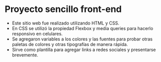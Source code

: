 # Proyecto sencillo front-end 

* Este sitio web fue realizado utilizando HTML y CSS.
* En CSS se utilizó la propiedad Flexbox y media queries para hacerlo responsivo en celulares.
* Se agregaron variables a los colores y las fuentes para probar otras paletas de colores y otras tipografías de manera rápida.
* Sirve como plantilla para agregar links a redes sociales y presentarse brevemente.
